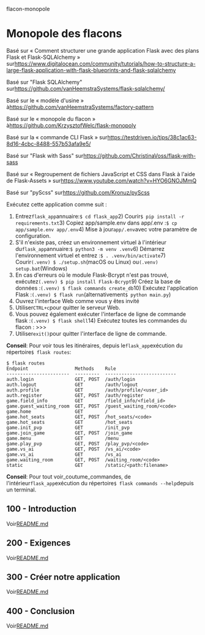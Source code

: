 flacon-monopole

# Monopole des flacons

Basé sur « Comment structurer une grande application Flask avec des plans Flask et Flask-SQLAlchemy » sur<https://www.digitalocean.com/community/tutorials/how-to-structure-a-large-flask-application-with-flask-blueprints-and-flask-sqlalchemy>

Basé sur "Flask SQLAlchemy" sur<https://github.com/vanHeemstraSystems/flask-sqlalchemy/>

Basé sur le « modèle d'usine » à<https://github.com/vanHeemstraSystems/factory-pattern>

Basé sur le « monopole du flacon » à<https://github.com/KrzysztofWelc/flask-monopoly>

Basé sur la « commande CLI Flask » sur<https://testdriven.io/tips/38c1ac63-8d16-4cbc-8488-557b53afa9e5/>

Basé sur "Flask with Sass" sur<https://github.com/ChristinaVoss/flask-with-sass>

Basé sur « Regroupement de fichiers JavaScript et CSS dans Flask à l'aide de Flask-Assets » sur<https://www.youtube.com/watch?v=HYO6GNOJMmQ>

Basé sur "pyScss" sur<https://github.com/Kronuz/pyScss>

Exécutez cette application comme suit :

1) Entrez`flask_app`annuaire:`$ cd flask_app`2) Courir`$ pip install -r requirements.txt`3) Copiez app/sample.env dans app/.env :`$ cp app/sample.env app/.env`4) Mise à jour`app/.env`avec votre paramètre de configuration.
5) S'il n'existe pas, créez un environnement virtuel à l'intérieur du`flask_app`annuaire:`$ python3 -m venv .venv`6) Démarrez l'environnement virtuel et entrez :`$ . .venv/bin/activate`7) Courir`(.venv) $ ./setup.sh`(macOS ou Linux) ou`(.venv) setup.bat`(Windows)
8) En cas d'erreurs où le module Flask-Bcrypt n'est pas trouvé, exécutez`(.venv) $ pip install Flask-Bcrypt`9) Créez la base de données :`(.venv) $ flask commands create_db`10) Exécutez l'application Flask :`(.venv) $ flask run`(alternativement`$ python main.py`)
11) Ouvrez l'interface Web comme vous y êtes invité
12) Utiliser`CTRL+c`pour quitter le serveur Web.
13) Vous pouvez également exécuter l'interface de ligne de commande flask :`(.venv) $ flask shell`14) Exécutez toutes les commandes du flacon : >>>
15) Utiliser`exit()`pour quitter l'interface de ligne de commande.

**Conseil**: Pour voir tous les itinéraires, depuis le`flask_app`exécution du répertoire`$ flask routes`:

    $ flask routes
    Endpoint                 Methods    Rule                      
    -----------------------  ---------  --------------------------
    auth.login               GET, POST  /auth/login               
    auth.logout              GET        /auth/logout              
    auth.profile             GET        /auth/profile/<user_id>   
    auth.register            GET, POST  /auth/register            
    game.field_info          GET        /field_info/<field_id>    
    game.guest_waiting_room  GET, POST  /guest_waiting_room/<code>
    game.home                GET        /                         
    game.hot_seats           GET, POST  /hot_seats/<code>         
    game.hot_seats           GET        /hot_seats                
    game.init_pvp            GET        /init_pvp                 
    game.join_game           GET, POST  /join_game                
    game.menu                GET        /menu                     
    game.play_pvp            GET, POST  /play_pvp/<code>          
    game.vs_ai               GET, POST  /vs_ai/<code>             
    game.vs_ai               GET        /vs_ai                    
    game.waiting_room        GET, POST  /waiting_room/<code>      
    static                   GET        /static/<path:filename>

**Conseil**: Pour tout voir_coutume_commandes, de l'intérieur`flask_app`exécution du répertoire`$ flask commands --help`depuis un terminal.

## 100 - Introduction

Voir[README.md](./100/README.md)

## 200 - Exigences

Voir[README.md](./200/README.md)

## 300 - Créer notre application

Voir[README.md](./300/README.md)

## 400 - Conclusion

Voir[README.md](./400/README.md)

